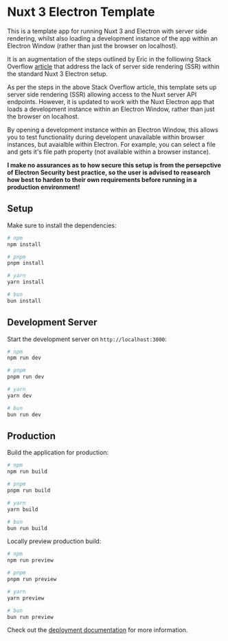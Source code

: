 # Nuxt 3 Electron Template

This is a template app for running Nuxt 3 and Electron with server side rendering, whilst also loading a development instance of the app within an Electron Window (rather than just the browser on localhost).

It is an augmentation of the steps outlined by Eric in the folliowing Stack Overflow [article](https://stackoverflow.com/questions/76604701/nuxt-3-electron-no-possible-configuration-to-enable-ssr) that address the lack of server side rendering (SSR) within the standard Nuxt 3 Electron setup.

As per the steps in the above Stack Overflow article, this template sets up server side rendering (SSR) allowing access to the Nuxt server API endpoints. However, it is updated to
work with the Nuxt Electron app that loads a development instance within an Electron Window, rather than just the browser on localhost.

By opening a development instance within an Electron Window, this allows you to test functionality during developent unavailable within browser instances, but avaialble within Electron. For example, you can select a file and gets it's file path property (not available within a browser instance).

**I make no assurances as to how secure this setup is from the persepctive of Electron Security best practice, so the user is advised to reasearch how best to harden to their own requirements before running in a production environment!**

## Setup

Make sure to install the dependencies:

```bash
# npm
npm install

# pnpm
pnpm install

# yarn
yarn install

# bun
bun install
```

## Development Server

Start the development server on `http://localhost:3000`:

```bash
# npm
npm run dev

# pnpm
pnpm run dev

# yarn
yarn dev

# bun
bun run dev
```

## Production

Build the application for production:

```bash
# npm
npm run build

# pnpm
pnpm run build

# yarn
yarn build

# bun
bun run build
```

Locally preview production build:

```bash
# npm
npm run preview

# pnpm
pnpm run preview

# yarn
yarn preview

# bun
bun run preview
```

Check out the [deployment documentation](https://nuxt.com/docs/getting-started/deployment) for more information.
